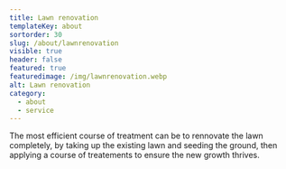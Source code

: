 ```yaml
---
title: Lawn renovation
templateKey: about
sortorder: 30
slug: /about/lawnrenovation
visible: true
header: false
featured: true
featuredimage: /img/lawnrenovation.webp
alt: Lawn renovation
category:
  - about
  - service
---
```


The most efficient course of treatment can be to rennovate the lawn completely,
by taking up the existing lawn and seeding the ground, then applying a course of
treatements to ensure the new growth thrives.
